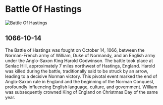 # Battle Of Hastings

![Battle Of Hastings](https://cdn.britannica.com/53/152953-050-57E4B198/Harold-II-Illustration-death-Battle-of-Hastings.jpg)

## 1066-10-14

The Battle of Hastings was fought on October 14, 1066, between the Norman-French army of William, Duke of Normandy, and an English army under the Anglo-Saxon King Harold Godwinson. The battle took place at Senlac Hill, approximately 7 miles northwest of Hastings, England. Harold was killed during the battle, traditionally said to be struck by an arrow, leading to a decisive Norman victory. This pivotal event marked the end of Anglo-Saxon rule in England and the beginning of the Norman Conquest, profoundly influencing English language, culture, and government. William was subsequently crowned King of England on Christmas Day of the same year.